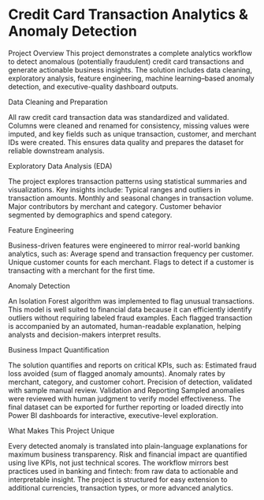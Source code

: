 # Credit Card Transaction Analytics & Anomaly Detection
Project Overview
This project demonstrates a complete analytics workflow to detect anomalous (potentially fraudulent) credit card transactions and generate actionable business insights. The solution includes data cleaning, exploratory analysis, feature engineering, machine learning–based anomaly detection, and executive-quality dashboard outputs.

Data Cleaning and Preparation

All raw credit card transaction data was standardized and validated. Columns were cleaned and renamed for consistency, missing values were imputed, and key fields such as unique transaction, customer, and merchant IDs were created. This ensures data quality and prepares the dataset for reliable downstream analysis.

Exploratory Data Analysis (EDA)

The project explores transaction patterns using statistical summaries and visualizations. Key insights include:
Typical ranges and outliers in transaction amounts.
Monthly and seasonal changes in transaction volume.
Major contributors by merchant and category.
Customer behavior segmented by demographics and spend category.

Feature Engineering

Business-driven features were engineered to mirror real-world banking analytics, such as:
Average spend and transaction frequency per customer.
Unique customer counts for each merchant.
Flags to detect if a customer is transacting with a merchant for the first time.

Anomaly Detection

An Isolation Forest algorithm was implemented to flag unusual transactions. This model is well suited to financial data because it can efficiently identify outliers without requiring labeled fraud examples. Each flagged transaction is accompanied by an automated, human-readable explanation, helping analysts and decision-makers interpret results.

Business Impact Quantification

The solution quantifies and reports on critical KPIs, such as:
Estimated fraud loss avoided (sum of flagged anomaly amounts).
Anomaly rates by merchant, category, and customer cohort.
Precision of detection, validated with sample manual review.
Validation and Reporting
Sampled anomalies were reviewed with human judgment to verify model effectiveness. The final dataset can be exported for further reporting or loaded directly into Power BI dashboards for interactive, executive-level exploration.

What Makes This Project Unique

Every detected anomaly is translated into plain-language explanations for maximum business transparency.
Risk and financial impact are quantified using live KPIs, not just technical scores.
The workflow mirrors best practices used in banking and fintech: from raw data to actionable and interpretable insight.
The project is structured for easy extension to additional currencies, transaction types, or more advanced analytics.
